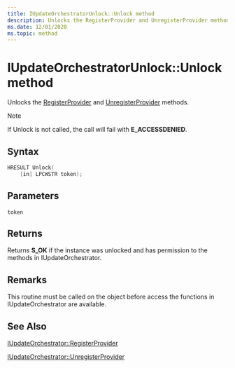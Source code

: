 ```yaml
---
title: IUpdateOrchestratorUnlock::Unlock method
description: Unlocks the RegisterProvider and UnregisterProvider methods.
ms.date: 12/01/2020
ms.topic: method
---
```


# IUpdateOrchestratorUnlock::Unlock method

Unlocks the [RegisterProvider](iupdateorchestrator-registerprovider.md) and [UnregisterProvider](iupdateorchestrator-unregisterprovider.md) methods. 

> [!NOTE]
> If Unlock is not called, the call will fail with **E_ACCESSDENIED**.

## Syntax
```cpp
HRESULT Unlock(
    [in] LPCWSTR token);
```
## Parameters

`token`

## Returns
Returns **S_OK** if the instance was unlocked and has permission to the methods in IUpdateOrchestrator.

## Remarks

This routine must be called on the object before access the functions in IUpdateOrchestrator are available.

## See Also

[IUpdateOrchestrator::RegisterProvider](iupdateorchestrator-registerprovider.md)

[IUpdateOrchestrator::UnregisterProvider](iupdateorchestrator-unregisterprovider.md)